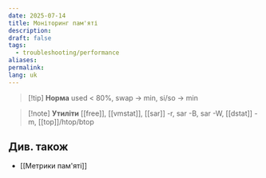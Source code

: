 ```yaml
---
date: 2025-07-14
title: Моніторинг пам'яті
description: 
draft: false
tags:
  - troubleshooting/performance
aliases: 
permalink: 
lang: uk
---
```


> [!tip] **Норма**
> used < 80%, swap → min, si/so → min

> [!note] **Утиліти**
> [[free]], [[vmstat]], [[sar]] -r, sar -B, sar -W, [[dstat]] -m, [[top]]/htop/btop

## Див. також

- [[Метрики пам'яті]]